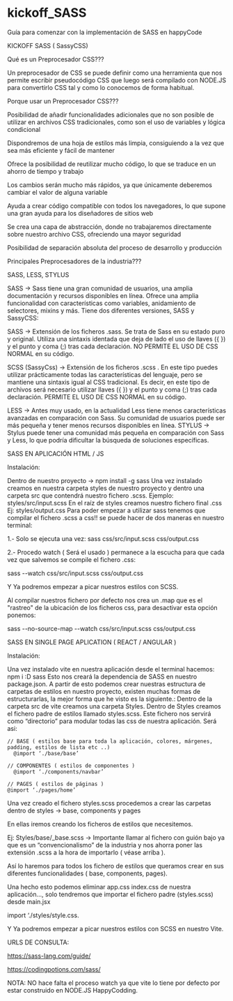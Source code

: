 # kickoff_SASS
Guía para comenzar con la implementación de SASS en happyCode


KICKOFF SASS ( SassyCSS)



Qué es un Preprocesador CSS???

Un preprocesador de CSS se puede definir como una herramienta que nos permite escribir pseudocódigo CSS que luego será compilado con NODE.JS para convertirlo CSS tal y como lo conocemos de forma habitual.

Porque usar un Preprocesador CSS???

Posibilidad de añadir funcionalidades adicionales que no son posible de utilizar en archivos CSS tradicionales, como son el uso de variables y lógica condicional

Dispondremos de una hoja de estilos más limpia, consiguiendo a la vez que sea más eficiente y fácil de mantener

Ofrece la posibilidad de reutilizar mucho código, lo que se traduce en un ahorro de tiempo y trabajo

Los cambios serán mucho más rápidos, ya que únicamente deberemos cambiar el valor de alguna variable

Ayuda a crear código compatible con todos los navegadores, lo que supone una gran ayuda para los diseñadores de sitios web

Se crea una capa de abstracción, donde no trabajaremos directamente sobre nuestro archivo CSS, ofreciendo una mayor seguridad

Posibilidad de separación absoluta del proceso de desarrollo y producción


Principales Preprocesadores de la industria???

SASS, LESS, STYLUS

SASS → Sass tiene una gran comunidad de usuarios, una amplia documentación y recursos disponibles en línea. Ofrece una amplia funcionalidad con características como variables, anidamiento de selectores, mixins y más.
Tiene dos diferentes versiones, SASS y SassyCSS:

SASS → Extensión de los ficheros .sass. Se trata de Sass en su estado puro y original. Utiliza una sintaxis identada que deja de lado el uso de llaves ({ }) y el punto y coma (;) tras cada declaración. NO PERMITE EL USO DE CSS NORMAL en su código.
 
SCSS (SassyCss) → Extensión de los ficheros .scss . En este tipo puedes utilizar prácticamente todas las características del lenguaje, pero se mantiene una sintaxis igual al CSS tradicional. Es decir, en este tipo de archivos será necesario utilizar llaves ({ }) y el punto y coma (;) tras cada declaración. PERMITE EL USO DE CSS NORMAL en su código.

LESS → Antes muy usado, en la actualidad Less tiene menos características avanzadas en comparación con Sass. Su comunidad de usuarios puede ser más pequeña y tener menos recursos disponibles en línea.
STYLUS → Stylus puede tener una comunidad más pequeña en comparación con Sass y Less, lo que podría dificultar la búsqueda de soluciones específicas.


SASS EN APLICACIÓN HTML / JS

Instalación:

Dentro de nuestro proyecto → npm install -g sass
Una vez instalado creamos en nuestra carpeta styles de nuestro proyecto y dentro una carpeta src que contendrá nuestro fichero .scss.
Ejemplo: styles/src/input.scss
En el raíz de styles creamos nuestro fichero final .css
Ej: styles/output.css
Para poder empezar a utilizar sass tenemos que compilar el fichero .scss a css!! se puede hacer de dos maneras en nuestro terminal:

1.- Solo se ejecuta una vez: sass css/src/input.scss css/output.css 

2.- Procedo watch ( Será el usado ) permanece a la escucha para que cada vez que salvemos se compile el fichero .css: 

sass --watch css/src/input.scss css/output.css

Y Ya podremos empezar a picar nuestros estilos con SCSS.

Al compilar nuestros fichero por defecto nos crea un .map que es el "rastreo" de la ubicación de los ficheros css, para desactivar esta opción ponemos:

sass --no-source-map --watch css/src/input.scss css/output.css

SASS EN SINGLE PAGE APLICATION ( REACT / ANGULAR )

Instalación:

Una vez instalado vite en nuestra aplicación desde el terminal hacemos:
npm i :D sass
Esto nos creará la dependencia de SASS en nuestro package.json.
A partir de esto podemos crear nuestras estructura de carpetas de estilos en nuestro proyecto, existen muchas formas de estructurarlas, la mejor forma que he visto es la siguiente.:
Dentro de la carpeta src de vite creamos una carpeta Styles.
Dentro de Styles creamos el fichero padre de estilos llamado styles.scss. Este fichero nos servirá como “directorio” para modular todas las css de nuestra aplicación. Será asi:

	// BASE ( estilos base para toda la aplicación, colores, márgenes, padding, estilos de lista etc ..)
	  @import ‘./base/base’
	
	// COMPONENTES ( estilos de componentes )
	  @import ‘./components/navbar’
   
	// PAGES ( estilos de páginas )
    @import ‘./pages/home’


Una vez creado el fichero styles.scss procedemos a crear las carpetas dentro de styles → base, components y pages

En ellas iremos creando los ficheros de estilos que necesitemos.

Ej: Styles/base/_base.scss → Importante llamar al fichero con guión bajo ya que es un “convencionalismo” de la industria y nos ahorra poner las extensión .scss a la hora de importarlo ( véase arriba ).

Así lo haremos para todos los fichero de estilos que queramos crear en sus diferentes funcionalidades ( base, components, pages).


Una hecho esto podemos eliminar app.css index.css de nuestra aplicación…, solo tendremos que importar el fichero padre (styles.scss) desde main.jsx

import ‘./styles/style.css.


Y Ya podremos empezar a picar nuestros estilos con SCSS en nuestro Vite.

URLS DE CONSULTA:

https://sass-lang.com/guide/

https://codingpotions.com/sass/


NOTA: NO hace falta el proceso watch ya que vite lo tiene por defecto por estar construido en NODE.JS
HappyCodding.




